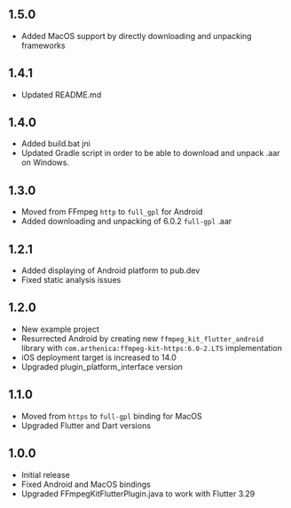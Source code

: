 ## 1.5.0

* Added MacOS support by directly downloading and unpacking frameworks

## 1.4.1

* Updated README.md

## 1.4.0

* Added build.bat jni
* Updated Gradle script in order to be able to download and unpack .aar on Windows.

## 1.3.0

* Moved from FFmpeg `http` to `full_gpl` for Android
* Added downloading and unpacking of 6.0.2 `full-gpl` .aar

## 1.2.1

* Added displaying of Android platform to pub.dev
* Fixed static analysis issues

## 1.2.0

* New example project
* Resurrected Android by creating new `ffmpeg_kit_flutter_android` library with `com.arthenica:ffmpeg-kit-https:6.0-2.LTS` implementation
* iOS deployment target is increased to 14.0
* Upgraded plugin_platform_interface version

## 1.1.0

* Moved from `https` to `full-gpl` binding for MacOS
* Upgraded Flutter and Dart versions

## 1.0.0

* Initial release
* Fixed Android and MacOS bindings
* Upgraded FFmpegKitFlutterPlugin.java to work with Flutter 3.29
